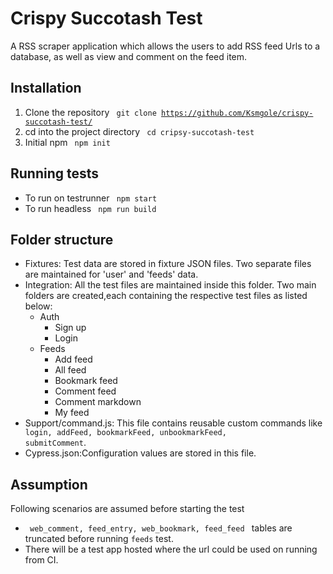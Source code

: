 # Crispy Succotash Test

A RSS scraper application which allows the users to add RSS feed Urls to a database, as well as  view and comment on the feed item.


## Installation
1. Clone the repository <code> git clone https://github.com/Ksmgole/crispy-succotash-test/ </code>
2. cd into the project directory <code> cd cripsy-succotash-test </code>
3. Initial npm <code> npm init </code>

## Running tests
- To run on testrunner <code> npm start </code>
- To run headless <code> npm run build </code>

## Folder structure
- Fixtures: Test data are stored in fixture JSON files. Two separate files are maintained for 'user' and 'feeds' data.
- Integration: All the test files are maintained inside this folder. Two main folders are created,each containing the respective test files as listed below:
   * Auth
     * Sign up
     * Login
   * Feeds
     * Add feed
     * All feed
     * Bookmark feed
     * Comment feed
     * Comment markdown
     * My feed
-  Support/command.js: This file contains reusable custom commands like <code> login, addFeed, bookmarkFeed, unbookmarkFeed, submitComment</code>.
-  Cypress.json:Configuration values are stored in this file.

## Assumption 
Following scenarios are assumed before starting the test
- <code> web_comment, feed_entry, web_bookmark, feed_feed </code> tables are truncated before running <code>feeds</code> test.
- There will be a test app hosted where the url could be used on running from CI.